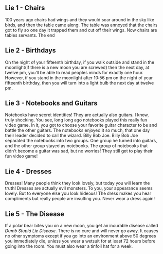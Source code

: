 ## Lie 1 - Chairs

100 years ago chairs had wings and they would soar around in the sky like birds, and then the table came along. The table was annoyed that the chairs got to fly so one day it trapped them and cut off their wings. Now chairs are tables servants. The end

## Lie 2 - Birthdays

On the night of your fifteenth birthday, if you walk outside and stand in the moonlight(if there is a new moon you are screwed) then the next day, at twelve pm, you'll be able to read peoples minds for exactly one hour. However, if you stand in the moonlight after 10:56 pm on the night of your fifteenth birthday, then you will turn into a light bulb the next day at twelve pm.

## Lie 3 - Notebooks and Guitars

Notebooks have secret identities! They are actually also guitars. I know, truly shocking. You see, long long ago notebooks played this really fun video game. In it, you got to choose your favorite guitar character to be and battle the other guitars. The notebooks enjoyed it so much, that one day their leader decided to call the wizard. Billy Bob Joe. Billy Bob Joe separated the notebooks into two groups. One group he turned into guitars, and the other group stayed as notebooks. The group of notebooks that didn't become a guitar was sad, but no worries! They still got to play their fun video game!

## Lie 4 - Dresses

Dresses! Many people think they look lovely, but today you will learn the truth! Dresses are actually evil monsters. To you, your appearance seems lovely. But to everyone else you look hideous! The dress makes you hear compliments but really people are insulting you. Never wear a dress again!

## Lie 5 - The Disease

If a polar bear bites you on a new moon, you get an incurable disease called *Dumb Stupid Lie Disease*. There is no cure and will never go away. It causes no other symptoms except if you go into an environment above 50 degrees you immediately die, unless you wear a wetsuit for at least 72 hours before going into the room. You must also wear a tinfoil hat for a week.